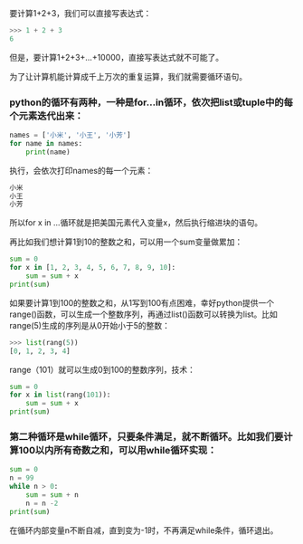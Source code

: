 要计算1+2+3，我们可以直接写表达式：

```py
>>> 1 + 2 + 3
6
```

但是，要计算1+2+3+...+10000，直接写表达式就不可能了。

为了让计算机能计算成千上万次的重复运算，我们就需要循环语句。

### python的循环有两种，一种是for...in循环，依次把list或tuple中的每个元素迭代出来：

```py
names = ['小米', '小王', '小芳']
for name in names:
    print(name)
```

执行，会依次打印names的每一个元素：

```py
小米
小王
小芳
```

所以for x in ...循环就是把美国元素代入变量x，然后执行缩进块的语句。

再比如我们想计算1到10的整数之和，可以用一个sum变量做累加：

```py
sum = 0
for x in [1, 2, 3, 4, 5, 6, 7, 8, 9, 10]:
    sum = sum + x
print(sum)
```

如果要计算1到100的整数之和，从1写到100有点困难，幸好python提供一个range\(\)函数，可以生成一个整数序列，再通过list\(\)函数可以转换为list。比如range\(5\)生成的序列是从0开始小于5的整数：

```py
>>> list(rang(5))
[0, 1, 2, 3, 4]
```

range（101）就可以生成0到100的整数序列，技术：

```py
sum = 0
for x in list(rang(101)):
    sum = sum + x
print(sum)
```

### 第二种循环是while循环，只要条件满足，就不断循环。比如我们要计算100以内所有奇数之和，可以用while循环实现：

```py
sum = 0
n = 99
while n > 0:
    sum = sum + n
    n = n -2
print(sum)
```

在循环内部变量n不断自减，直到变为-1时，不再满足while条件，循环退出。

